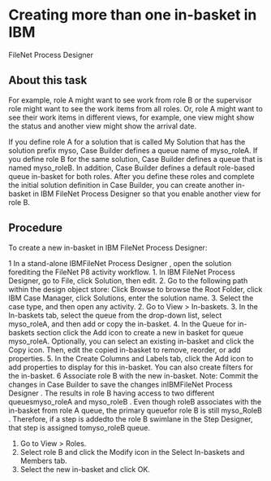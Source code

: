 # Creating more than one in-basket in IBM
FileNet Process Designer

## About this task

For example, role A might want to see work from role B or
the supervisor role might want to see the work items from all roles. Or, role A
might want to see their work items in different views, for example, one view might show the status
and another view might show the arrival date.

If you define role A for a solution that is called My
Solution that has the solution prefix myso, Case Builder defines a queue name of
myso\_roleA. If you define role B for the same solution,
Case Builder defines a queue that
is named myso\_roleB. In addition, Case Builder defines a default role-based
queue in-basket for both roles. After you define these roles and complete the initial solution
definition in Case Builder, you
can create another in-basket in IBM
FileNet Process Designer so that you enable another
view for role B.

## Procedure

To create a new in-basket in IBM
FileNet Process Designer:

1 In a stand-alone IBMFileNet Process Designer , open the solution forediting the FileNet P8 activity workflow.
    1. In IBM
FileNet Process Designer, go
to File, click Solution, then edit.
    2. Go to the following path within the design object store: Click
Browse to browse the Root Folder, click IBM
Case Manager, click Solutions, enter the solution
name.
    3. Select the case type, and then open any activity.
2. Go to
View > In-baskets.
3. In the In-baskets tab, select the queue from the drop-down list,
select myso\_roleA, and then add or copy the in-basket.
4. In the Queue for in-baskets section click the Add
icon to create a new in basket for queue myso\_roleA.
Optionally, you can select an existing in-basket and click the Copy
icon. Then, edit the copied in-basket to remove, reorder, or add properties.
5. In the Create Columns and Labels tab, click the Add
icon to add properties to display for this in-basket.
You can also create filters for the in-basket.
6 Associate role B with the new in-basket. Note: Commit the changes in Case Builder to save the changes inIBMFileNet Process Designer . The results in role B having access to two different queuesmyso\_roleA and myso\_roleB . Even though roleB associates with the in-basket from role A queue, the primary queuefor role B is still myso\_RoleB . Therefore, if a step is addedto the role B swimlane in the Step Designer, that step is assigned tomyso\_roleB queue.

1. Go to
View > Roles.
2. Select role B and click the Modify icon in the
Select In-baskets and Members tab.
3. Select the new in-basket and click OK.